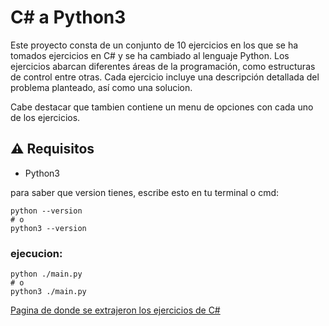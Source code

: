 # C# a Python3

Este proyecto consta de un conjunto de 10 ejercicios en los que se ha tomados ejercicios en C# y se ha cambiado al lenguaje Python. Los ejercicios abarcan diferentes áreas de la programación, como estructuras de control entre otras. Cada ejercicio incluye una descripción detallada del problema planteado, así como una solucion.

Cabe destacar que tambien contiene un menu de opciones con cada uno de los ejercicios.

## ⚠ Requisitos

- Python3

para saber que version tienes, escribe esto en tu terminal o cmd:

```shell
python --version
# o
python3 --version
```

### ejecucion:

```shell
python ./main.py
# o
python3 ./main.py
```

[Pagina de donde se extrajeron los ejercicios de C#]('https://drive.google.com/file/d/1g_79B29jvSOZv3MrEc3I5U6GI4iZFR0B/view')